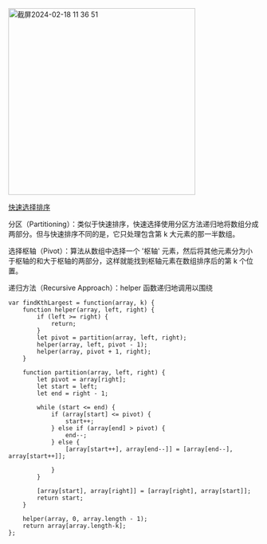 <img width="375" alt="截屏2024-02-18 11 36 51" src="https://github.com/xkong-study/gucheng_algorithm/assets/100473178/d7d56a90-4c23-4656-a982-f9324489951e">      

[快速选择排序](https://www.google.com/search?q=%E5%BF%AB%E9%80%9F%E9%80%89%E6%8B%A9%E6%8E%92%E5%BA%8F+%E5%8A%A8%E7%94%BB&oq=%E5%BF%AB%E9%80%9F%E9%80%89%E6%8B%A9%E6%8E%92%E5%BA%8F+%E5%8A%A8%E7%94%BB&gs_lcrp=EgZjaHJvbWUyBggAEEUYOdIBCDI4MTJqMGo0qAIAsAIA&sourceid=chrome&ie=UTF-8#fpstate=ive&vld=cid:e60cfd84,vid:duln2xAZhBA,st:0)

分区（Partitioning）：类似于快速排序，快速选择使用分区方法递归地将数组分成两部分。但与快速排序不同的是，它只处理包含第 k 大元素的那一半数组。

选择枢轴（Pivot）：算法从数组中选择一个 '枢轴' 元素，然后将其他元素分为小于枢轴的和大于枢轴的两部分，这样就能找到枢轴元素在数组排序后的第 k 个位置。

递归方法（Recursive Approach）：helper 函数递归地调用以围绕

```code
var findKthLargest = function(array, k) {
    function helper(array, left, right) {
        if (left >= right) {
            return;
        }
        let pivot = partition(array, left, right);
        helper(array, left, pivot - 1);
        helper(array, pivot + 1, right);
    }

    function partition(array, left, right) {
        let pivot = array[right];
        let start = left;
        let end = right - 1;

        while (start <= end) {
            if (array[start] <= pivot) {
                start++;
            } else if (array[end] > pivot) {
                end--;
            } else {
                [array[start++], array[end--]] = [array[end--], array[start++]];

            }
        }

        [array[start], array[right]] = [array[right], array[start]];
        return start;
    }

    helper(array, 0, array.length - 1);
    return array[array.length-k];
};
```
